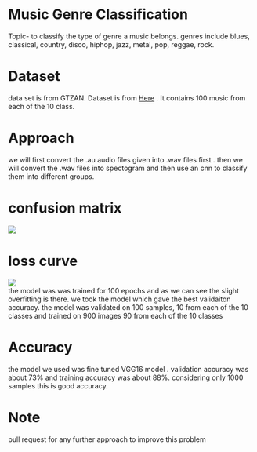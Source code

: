 # Music Genre Classification
Topic- to classify the type of genre a music belongs. genres include blues, classical, country, disco, hiphop, jazz, metal, pop, reggae, rock.<br/>

# Dataset 
data set is from GTZAN. Dataset is from <a href= 'http://marsyasweb.appspot.com/download/data_sets/'>Here</a> . It contains 100 music from each of the 10 class.<br/>


# Approach 
we will first convert the .au audio files given into .wav files first . then we will convert the .wav files into spectogram and then use an cnn to classify them into different groups.

# confusion matrix
<img src = 'https://github.com/adibyte95/music-genre-classification/blob/master/media/confusion_matrix.png'>

# loss curve
<img src='https://github.com/adibyte95/music-genre-classification/blob/master/media/loss_curve_73_90_10_split.png'> <br/>
the model was was trained for 100 epochs and as we can see the slight overfitting is there. we took the model which gave the best validaiton accuracy. the model was validated on 100 samples, 10 from each of the 10 classes and trained on 900 images 90 from each of the 10 classes

# Accuracy
the model we used was fine tuned VGG16 model . validation accuracy was about 73% and training accuracy was about 88%. considering only 1000 samples this is good accuracy.

# Note
pull request for any further approach to improve this problem
